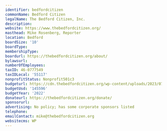 ```yaml
---
identifier: bedfordcitizen
commonName: Bedford Citizen
legalName: The Bedford Citizen, Inc.
description:
website: https://www.thebedfordcitizen.org/
masthead: Mike Rosenberg, Reporter
location: Bedford
boardSize: '10'
boardType:
membershipType:
boardurl: https://thebedfordcitizen.org/about/
bylawsurl:
numberOfEmployees:
taxID: 46-0777549
taxIDLocal: '55117'
nonprofitStatus: Nonprofit501c3
budgeturl: https://cdn.thebedfordcitizen.org/wp-content/uploads/2023/07/ANNUAL-REPORT-2022-ONLINE-FINAL.pdf
budgetUsd: '145596'
budgetYear: '2022'
donateurl: https://thebedfordcitizen.org/donate/
sponsorurl:
advertising: No policy; has some corporate sponsors listed
telephone:
emailContact: mike@thebedfordcitizen.org
websitecms: WP
---
```


